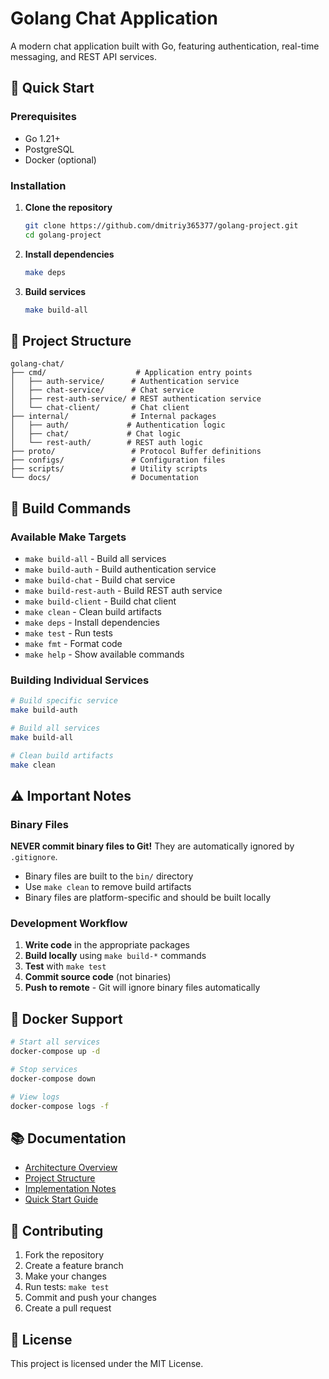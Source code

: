 # Golang Chat Application

A modern chat application built with Go, featuring authentication, real-time messaging, and REST API services.

## 🚀 Quick Start

### Prerequisites
- Go 1.21+
- PostgreSQL
- Docker (optional)

### Installation

1. **Clone the repository**
   ```bash
   git clone https://github.com/dmitriy365377/golang-project.git
   cd golang-project
   ```

2. **Install dependencies**
   ```bash
   make deps
   ```

3. **Build services**
   ```bash
   make build-all
   ```

## 📁 Project Structure

```
golang-chat/
├── cmd/                    # Application entry points
│   ├── auth-service/      # Authentication service
│   ├── chat-service/      # Chat service
│   ├── rest-auth-service/ # REST authentication service
│   └── chat-client/       # Chat client
├── internal/              # Internal packages
│   ├── auth/             # Authentication logic
│   ├── chat/             # Chat logic
│   └── rest-auth/        # REST auth logic
├── proto/                 # Protocol Buffer definitions
├── configs/               # Configuration files
├── scripts/               # Utility scripts
└── docs/                  # Documentation
```

## 🔧 Build Commands

### Available Make Targets

- `make build-all` - Build all services
- `make build-auth` - Build authentication service
- `make build-chat` - Build chat service  
- `make build-rest-auth` - Build REST auth service
- `make build-client` - Build chat client
- `make clean` - Clean build artifacts
- `make deps` - Install dependencies
- `make test` - Run tests
- `make fmt` - Format code
- `make help` - Show available commands

### Building Individual Services

```bash
# Build specific service
make build-auth

# Build all services
make build-all

# Clean build artifacts
make clean
```

## ⚠️ Important Notes

### Binary Files
**NEVER commit binary files to Git!** They are automatically ignored by `.gitignore`.

- Binary files are built to the `bin/` directory
- Use `make clean` to remove build artifacts
- Binary files are platform-specific and should be built locally

### Development Workflow

1. **Write code** in the appropriate packages
2. **Build locally** using `make build-*` commands
3. **Test** with `make test`
4. **Commit source code** (not binaries)
5. **Push to remote** - Git will ignore binary files automatically

## 🐳 Docker Support

```bash
# Start all services
docker-compose up -d

# Stop services
docker-compose down

# View logs
docker-compose logs -f
```

## 📚 Documentation

- [Architecture Overview](docs/architecture.md)
- [Project Structure](docs/project-structure.md)
- [Implementation Notes](docs/implementation-notes.md)
- [Quick Start Guide](docs/quickstart.md)

## 🤝 Contributing

1. Fork the repository
2. Create a feature branch
3. Make your changes
4. Run tests: `make test`
5. Commit and push your changes
6. Create a pull request

## 📄 License

This project is licensed under the MIT License.

